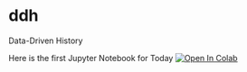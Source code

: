 # ddh
Data-Driven History

Here is the first Jupyter Notebook for Today
[![Open In Colab](https://colab.research.google.com/assets/colab-badge.svg)](https://colab.research.google.com/drive/1QpUrtvv90bT5KDVKCaDJ8InSbvl6LWpV)





